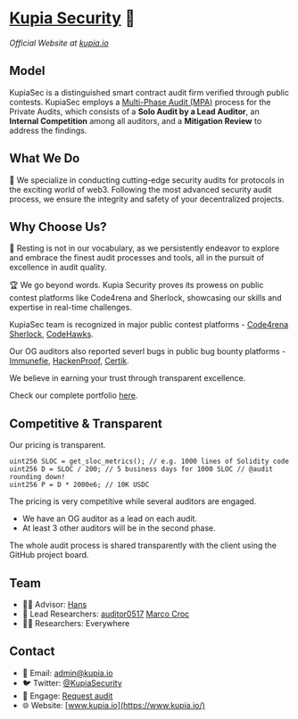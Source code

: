 # [Kupia Security](https://www.kupia.io/) 🔐
_Official Website at [kupia.io](https://www.kupia.io/)_

## Model
KupiaSec is a distinguished smart contract audit firm verified through public contests.
KupiaSec employs a [Multi-Phase Audit (MPA)](https://files.gitbook.com/v0/b/gitbook-x-prod.appspot.com/o/spaces%2F2wLrli4OmSaWiS8fXVUZ%2Fuploads%2FF27bi4xOgnXwDYeHS68f%2FDC%20Multi-Phase%20Audit.pdf?alt=media&token=c2ffdb11-13c7-439d-8acf-50e9fdff471e) process for the Private Audits, which consists of a **Solo Audit by a Lead Auditor**, an **Internal Competition** among all auditors, and a **Mitigation Review** to address the findings.

## What We Do
💎 We specialize in conducting cutting-edge security audits for protocols in the exciting world of web3.
Following the most advanced security audit process, we ensure the integrity and safety of your decentralized projects.

##  Why Choose Us?
🚀 Resting is not in our vocabulary, as we persistently endeavor to explore and embrace the finest audit processes and tools, all in the pursuit of excellence in audit quality.

🏆 We go beyond words. Kupia Security proves its prowess on public contest platforms like Code4rena and Sherlock, showcasing our skills and expertise in real-time challenges. 

KupiaSec team is recognized in major public contest platforms - [Code4rena](https://code4rena.com/leaderboard) [Sherlock](https://audits.sherlock.xyz/leaderboard), [CodeHawks](https://code4rena.com/leaderboard).

Our OG auditors also reported severl bugs in public bug bounty platforms - [Immunefie](https://immunefi.com/leaderboard/), [HackenProof](https://hackenproof.com/programs), [Certik](https://skynet.certik.com/leaderboards/bug-bounty).

We believe in earning your trust through transparent excellence.

Check our complete portfolio [here](https://github.com/KupiaSec/portfolio).

## Competitive & Transparent
Our pricing is transparent.
```solidity
uint256 SLOC = get_sloc_metrics(); // e.g. 1000 lines of Solidity code
uint256 D = SLOC / 200; // 5 business days for 1000 SLOC // @audit rounding down!
uint256 P = D * 2000e6; // 10K USDC
```
The pricing is very competitive while several auditors are engaged.
- We have an OG auditor as a lead on each audit.
- At least 3 other auditors will be in the second phase.

The whole audit process is shared transparently with the client using the GitHub project board.

## Team
- 🧑‍⚖️ Advisor: [Hans](https://twitter.com/hansfriese)
- 🥷 Lead Researchers: [auditor0517](https://twitter.com/auditor0517) [Marco Croc](https://twitter.com/malicator)
- 🧑‍💼 Researchers: Everywhere

## Contact
- 📧 Email: admin@kupia.io
- 🐦 Twitter: [@KupiaSecurity](https://twitter.com/KupiaSecurity)
- 🤝 Engage: [Request audit](https://tally.so/r/nWrWgR)
- 🌐 Website: [www.kupia.io](https://www.kupia.io/)
